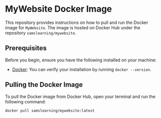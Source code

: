# MyWebsite Docker Image

This repository provides instructions on how to pull and run the Docker image for `MyWebsite`. The image is hosted on Docker Hub under the repository `samslearning/mywebsite`.

## Prerequisites

Before you begin, ensure you have the following installed on your machine:

- [Docker](https://docs.docker.com/get-docker/): You can verify your installation by running `docker --version`.

## Pulling the Docker Image

To pull the Docker image from Docker Hub, open your terminal and run the following command:

```bash
docker pull samslearning/mywebsite:latest
